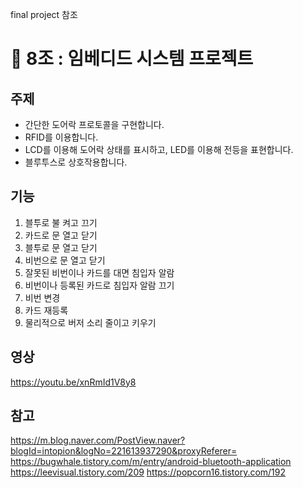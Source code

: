 final project 참조

# 🚪 8조 : 임베디드 시스템 프로젝트
## 주제
- 간단한 도어락 프로토콜을 구현합니다.
- RFID를 이용합니다.
- LCD를 이용해 도어락 상태를 표시하고, LED를 이용해 전등을 표현합니다.
- 블루투스로 상호작용합니다.

## 기능
1. 블투로 불 켜고 끄기
2. 카드로 문 열고 닫기
3. 블투로 문 열고 닫기
4. 비번으로 문 열고 닫기
5. 잘못된 비번이나 카드를 대면 침입자 알람
6. 비번이나 등록된 카드로 침입자 알람 끄기
7. 비번 변경
8. 카드 재등록
9. 물리적으로 버저 소리 줄이고 키우기

## 영상
https://youtu.be/xnRmId1V8y8

## 참고
https://m.blog.naver.com/PostView.naver?blogId=intopion&logNo=221613937290&proxyReferer=
https://bugwhale.tistory.com/m/entry/android-bluetooth-application
https://leevisual.tistory.com/209
https://popcorn16.tistory.com/192
